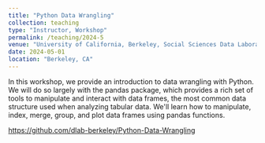 ```yaml
---
title: "Python Data Wrangling"
collection: teaching
type: "Instructor, Workshop"
permalink: /teaching/2024-5
venue: "University of California, Berkeley, Social Sciences Data Laboratory"
date: 2024-05-01
location: "Berkeley, CA"
---
```


In this workshop, we provide an introduction to data wrangling with Python. We will do so largely with the pandas package, which provides a rich set of tools to manipulate and interact with data frames, the most common data structure used when analyzing tabular data. We'll learn how to manipulate, index, merge, group, and plot data frames using pandas functions.

https://github.com/dlab-berkeley/Python-Data-Wrangling